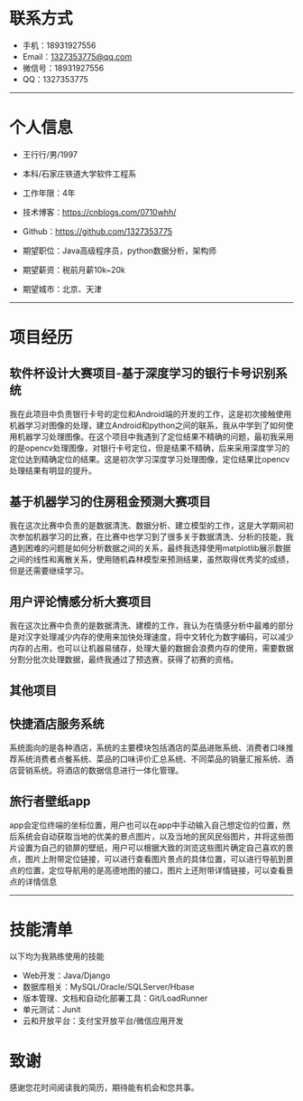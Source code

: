 
# 联系方式

- 手机：18931927556
- Email：1327353775@qq.com
- 微信号：18931927556
- QQ：1327353775
---

# 个人信息

 - 王行行/男/1997 
 - 本科/石家庄铁道大学软件工程系 
 - 工作年限：4年
 - 技术博客：https://cnblogs.com/0710whh/ 
 - Github：https://github.com/1327353775 

 - 期望职位：Java高级程序员，python数据分析，架构师
 - 期望薪资：税前月薪10k~20k
 - 期望城市：北京、天津

---

# 项目经历

## 软件杯设计大赛项目-基于深度学习的银行卡号识别系统 
我在此项目中负责银行卡号的定位和Android端的开发的工作，这是初次接触使用机器学习对图像的处理，建立Android和python之间的联系，我从中学到了如何使用机器学习处理图像。在这个项目中我遇到了定位结果不精确的问题，最初我采用的是opencv处理图像，对银行卡号定位，但是结果不精确，后来采用深度学习的定位达到精确定位的结果。这是初次学习深度学习处理图像，定位结果比opencv处理结果有明显的提升。


## 基于机器学习的住房租金预测大赛项目 
我在这次比赛中负责的是数据清洗、数据分析、建立模型的工作，这是大学期间初次参加机器学习的比赛，在比赛中也学习到了很多关于数据清洗、分析的技能，我遇到困难的问题是如何分析数据之间的关系，最终我选择使用matplotlib展示数据之间的线性和离散关系，使用随机森林模型来预测结果，虽然取得优秀奖的成绩，但是还需要继续学习。


## 用户评论情感分析大赛项目 
我在这次比赛中负责的是数据清洗、建模的工作，我认为在情感分析中最难的部分是对汉字处理减少内存的使用来加快处理速度，将中文转化为数字编码，可以减少内存的占用，也可以让机器易储存，处理大量的数据会浪费内存的使用，需要数据分割分批次处理数据，最终我通过了预选赛，获得了初赛的资格。

## 其他项目

## 快捷酒店服务系统
系统面向的是各种酒店，系统的主要模块包括酒店的菜品进账系统、消费者口味推荐系统消费者点餐系统、菜品的口味评价汇总系统、不同菜品的销量汇报系统、酒店营销系统。将酒店的数据信息进行一体化管理。


## 旅行者壁纸app
app会定位终端的坐标位置，用户也可以在app中手动输入自己想定位的位置，然后系统会自动获取当地的优美的景点图片，以及当地的民风民俗图片，并将这些图片设置为自己的锁屏的壁纸，用户可以根据大致的浏览这些图片确定自己喜欢的景点，图片上附带定位链接，可以进行查看图片景点的具体位置，可以进行导航到景点的位置，定位导航用的是高德地图的接口，图片上还附带详情链接，可以查看景点的详情信息



---

# 技能清单

以下均为我熟练使用的技能

- Web开发：Java/Django
- 数据库相关：MySQL/Oracle/SQLServer/Hbase
- 版本管理、文档和自动化部署工具：Git/LoadRunner
- 单元测试：Junit
- 云和开放平台：支付宝开放平台/微信应用开发

# 致谢
感谢您花时间阅读我的简历，期待能有机会和您共事。
